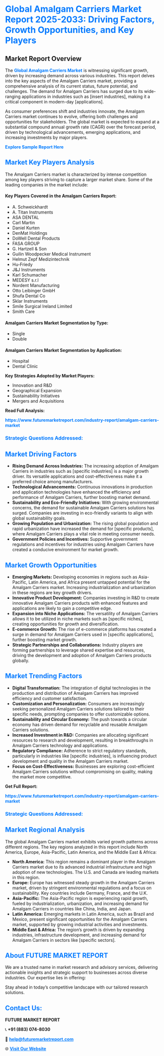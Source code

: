 <h1 style="color: #007BFF;">Global Amalgam Carriers Market Report 2025-2033: Driving Factors, Growth Opportunities, and Key Players</h1>

<section id="overview">
<h2>Market Report Overview</h2>
<p>The <a href="https://www.futuremarketreport.com/industry-report/amalgam-carriers-market" style="color: #007BFF; text-decoration: none;"><strong>Global Amalgam Carriers Market</strong></a> is witnessing significant growth, driven by increasing demand across various industries. This report delves into the key aspects of the Amalgam Carriers market, providing a comprehensive analysis of its current status, future potential, and challenges. The demand for Amalgam Carriers has surged due to its wide-ranging applications in industries such as [insert industries], making it a critical component in modern-day [applications].</p>
<p>As consumer preferences shift and industries innovate, the Amalgam Carriers market continues to evolve, offering both challenges and opportunities for stakeholders. The global market is expected to expand at a substantial compound annual growth rate (CAGR) over the forecast period, driven by technological advancements, emerging applications, and increasing investments by major players.</p>
</section>

<section id="overview">
<p><a href="https://www.futuremarketreport.com/request-sample/reportId=48945" style="color: #007BFF; text-decoration: none;"><strong>Explore Sample Report Here</strong></a></p>
</section>

<section id="key-players">
<h2 style="color: #007BFF;">Market Key Players Analysis</h2>
<p>The Amalgam Carriers market is characterized by intense competition among key players striving to capture a larger market share. Some of the leading companies in the market include:</p>
<h4>Key Players Covered in the Amalgam Carriers Report:</h4>
<ul><li>A. Schweickhardt</li><li>A. Titan Instruments</li><li>ASA DENTAL</li><li>Carl Martin</li><li>Daniel Kurten</li><li>DenMat Holdings</li><li>DoWell Dental Products</li><li>FASA GROUP</li><li>G. Hartzell &amp; Son</li><li>Guilin Woodpecker Medical Instrument</li><li>Helmut Zepf Medizintechnik</li><li>Hu-Friedy</li><li>J&amp;J Instruments</li><li>Karl Schumacher</li><li>MEDESY s.r.l</li><li>Nordent Manufacturing</li><li>Otto Leibinger GmbH</li><li>Shufa Dental Co</li><li>Sklar Instruments</li><li>Smile Surgical Ireland Limited</li><li>Smith Care</li></ul>
<h4>Amalgam Carriers Market Segmentation by Type:</h4>
<ul><li>Single</li><li>Double</li></ul>

<h4>Amalgam Carriers Market Segmentation by Application:</h4>
<ul><li>Hospital</li><li>Dental Clinic</li></ul>
<p><strong>Key Strategies Adopted by Market Players:</strong></p>
<ul>
<li>Innovation and R&D</li>
<li>Geographical Expansion</li>
<li>Sustainability Initiatives</li>
<li>Mergers and Acquisitions</li>
</ul>
</section>

<section>
<p><strong>Read Full Analysis: </strong></p><a href="https://www.futuremarketreport.com/industry-report/amalgam-carriers-market" style="color: #007BFF; text-decoration: none;"><strong>https://www.futuremarketreport.com/industry-report/amalgam-carriers-market</strong></a>
<h3 style="color: #007BFF;">Strategic Questions Addressed:</h3>
</section>

<section id="driving-factors">
<h2 style="color: #007BFF;">Market Driving Factors</h2>
<ul>
<li><strong>Rising Demand Across Industries:</strong> The increasing adoption of Amalgam Carriers in industries such as [specific industries] is a major growth driver. Its versatile applications and cost-effectiveness make it a preferred choice among manufacturers.</li>
<li><strong>Technological Advancements:</strong> Continuous innovations in production and application technologies have enhanced the efficiency and performance of Amalgam Carriers, further boosting market demand.</li>
<li><strong>Sustainability and Eco-Friendly Initiatives:</strong> With growing environmental concerns, the demand for sustainable Amalgam Carriers solutions has surged. Companies are investing in eco-friendly variants to align with global sustainability goals.</li>
<li><strong>Growing Population and Urbanization:</strong> The rising global population and rapid urbanization have increased the demand for [specific products], where Amalgam Carriers plays a vital role in meeting consumer needs.</li>
<li><strong>Government Policies and Incentives:</strong> Supportive government regulations and incentives for industries using Amalgam Carriers have created a conducive environment for market growth.</li>
</ul>
</section>

<section id="growth-opportunities">
<h2 style="color: #007BFF;">Market Growth Opportunities</h2>
<ul>
<li><strong>Emerging Markets:</strong> Developing economies in regions such as Asia-Pacific, Latin America, and Africa present untapped potential for the Amalgam Carriers market. Increasing industrialization and urbanization in these regions are key growth drivers.</li>
<li><strong>Innovative Product Development:</strong> Companies investing in R&D to create innovative Amalgam Carriers products with enhanced features and applications are likely to gain a competitive edge.</li>
<li><strong>Expansion into Niche Applications:</strong> The versatility of Amalgam Carriers allows it to be utilized in niche markets such as [specific niches], creating opportunities for growth and diversification.</li>
<li><strong>E-commerce Growth:</strong> The rise of e-commerce platforms has created a surge in demand for Amalgam Carriers used in [specific applications], further boosting market growth.</li>
<li><strong>Strategic Partnerships and Collaborations:</strong> Industry players are forming partnerships to leverage shared expertise and resources, driving the development and adoption of Amalgam Carriers products globally.</li>
</ul>
</section>

<section id="trending-factors">
<h2 style="color: #007BFF;">Market Trending Factors</h2>
<ul>
<li><strong>Digital Transformation:</strong> The integration of digital technologies in the production and distribution of Amalgam Carriers has improved efficiency and customer satisfaction.</li>
<li><strong>Customization and Personalization:</strong> Consumers are increasingly seeking personalized Amalgam Carriers solutions tailored to their specific needs, prompting companies to offer customizable options.</li>
<li><strong>Sustainability and Circular Economy:</strong> The push towards a circular economy has driven demand for recyclable and reusable Amalgam Carriers solutions.</li>
<li><strong>Increased Investment in R&D:</strong> Companies are allocating significant resources to research and development, resulting in breakthroughs in Amalgam Carriers technology and applications.</li>
<li><strong>Regulatory Compliance:</strong> Adherence to strict regulatory standards, particularly in industries like [specific industries], is influencing product development and quality in the Amalgam Carriers market.</li>
<li><strong>Focus on Cost-Effectiveness:</strong> Businesses are exploring cost-efficient Amalgam Carriers solutions without compromising on quality, making the market more competitive.</li>
</ul>
</section>

<section>
<p><strong>Get Full Report: </strong></p><a href="https://www.futuremarketreport.com/industry-report/amalgam-carriers-market" style="color: #007BFF; text-decoration: none;"><strong>https://www.futuremarketreport.com/industry-report/amalgam-carriers-market</strong></a>
<h3 style="color: #007BFF;">Strategic Questions Addressed:</h3>
</section>


<section id="regional-analysis">
<h2 style="color: #007BFF;">Market Regional Analysis</h2>
<p>The global Amalgam Carriers market exhibits varied growth patterns across different regions. The key regions analyzed in this report include North America, Europe, Asia-Pacific, Latin America, and the Middle East & Africa:</p>
<ul>
<li><strong>North America:</strong> This region remains a dominant player in the Amalgam Carriers market due to its advanced industrial infrastructure and high adoption of new technologies. The U.S. and Canada are leading markets in this region.</li>
<li><strong>Europe:</strong> Europe has witnessed steady growth in the Amalgam Carriers market, driven by stringent environmental regulations and a focus on sustainability. Key countries include Germany, France, and the U.K.</li>
<li><strong>Asia-Pacific:</strong> The Asia-Pacific region is experiencing rapid growth, fueled by industrialization, urbanization, and increasing demand for Amalgam Carriers in countries like China, India, and Japan.</li>
<li><strong>Latin America:</strong> Emerging markets in Latin America, such as Brazil and Mexico, present significant opportunities for the Amalgam Carriers market, supported by growing industrial activities and investments.</li>
<li><strong>Middle East & Africa:</strong> The region’s growth is driven by expanding industries, infrastructure development, and increasing demand for Amalgam Carriers in sectors like [specific sectors].</li>
</ul>
</section>

<footer>
<h2 style="color: #007BFF;">About FUTURE MARKET REPORT</h2>
<p>We are a trusted name in market research and advisory services, delivering actionable insights and strategic support to businesses across diverse industries. Our expertise lies in offering:</p>

<p>Stay ahead in today’s competitive landscape with our tailored research solutions.</p>

<h2 style="color: #007BFF;">Contact Us:</h2>
<p><strong>FUTURE MARKET REPORT</strong></p>
<p>📞 <strong>+91 (883) 074-8030</strong></p>
<p>📧 <strong><a href="mailto:help@futuremarketreport.com" style="color: #007BFF;">help@futuremarketreport.com</a></strong></p>
<p>🌐 <strong><a href="https://www.futuremarketreport.com/" style="color: #007BFF;">Visit Our Website</a></strong></p>
</footer>